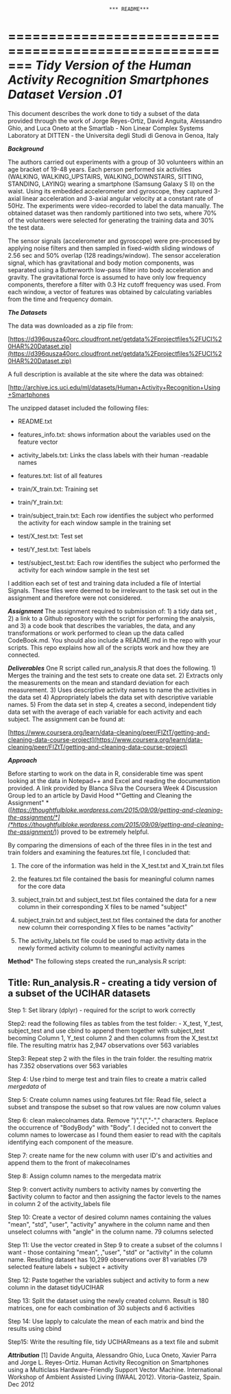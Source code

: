 				                     *** README***=======================================================***Tidy Version of the Human Activity Recognition Smartphones Dataset Version .01***=======================================================This document describes the work done to tidy a subset of the data provided through the work of Jorge Reyes-Ortiz, David Anguita, Alessandro Ghio, and Luca Oneto at the Smartlab - Non Linear Complex Systems Laboratory at DITTEN - the Universita degli Studi di Genova in Genoa, Italy ***Background***The authors carried out experiments with a group of 30 volunteers within an age bracket of 19-48 years. Each person performed six activities (WALKING, WALKING_UPSTAIRS, WALKING_DOWNSTAIRS, SITTING, STANDING, LAYING) wearing a smartphone (Samsung Galaxy S II) on the waist. Using its embedded accelerometer and gyroscope, they captured 3-axial linear acceleration and 3-axial angular velocity at a constant rate of 50Hz. The experiments were video-recorded to label the data manually. The obtained dataset was then randomly partitioned into two sets, where 70% of the volunteers were selected for generating the training data and 30% the test data. The sensor signals (accelerometer and gyroscope) were pre-processed by applying noise filters and then sampled in fixed-width sliding windows of 2.56 sec and 50% overlap (128 readings/window). The sensor acceleration signal, which has gravitational and body motion components, was separated using a Butterworth low-pass filter into body acceleration and gravity. The gravitational force is assumed to have only low frequency components, therefore a filter with 0.3 Hz cutoff frequency was used. From each window, a vector of features was obtained by calculating variables from the time and frequency domain. ***The Datasets***The data was downloaded as a zip file from:[https://d396qusza40orc.cloudfront.net/getdata%2Fprojectfiles%2FUCI%20HAR%20Dataset.zip](https://d396qusza40orc.cloudfront.net/getdata%2Fprojectfiles%2FUCI%20HAR%20Dataset.zip) A full description is available at the site where the data was obtained:[http://archive.ics.uci.edu/ml/datasets/Human+Activity+Recognition+Using+SmartphonesThe unzipped dataset included the following files:- README.txt- features_info.txt: shows information about the variables used on the feature vector- activity_labels.txt: Links the class labels with their human -readable names- features.txt: list of all features- train/X_train.txt: Training set- train/Y_train.txt:  - train/subject_train.txt: Each row identifies the subject who performed the activity for each window sample in the training set- test/X_test.txt: Test set- test/Y_test.txt: Test labels- test/subject_test.txt: Each row identifies the subject who performed the activity for each window sample in the test setI addition each set of test and training data included a file of Intertial Signals. These files were deemed to be irrelevant to the task set out in the assignment and therefore were not considered.***Assignment***The assignment required to submission of: 1) a tidy data set , 2) a link to a Github repository with the script for performing the analysis, and 3) a code book that describes the variables, the data, and any transformations or work performed to clean up the data called CodeBook.md. You should also include a README.md in the repo with your scripts. This repo explains how all of the scripts work and how they are connected.***Deliverables***One R script called run_analysis.R that does the following.    1) Merges the training and the test sets to create one data set.    2) Extracts only the measurements on the mean and standard deviation for each         measurement.    3) Uses descriptive activity names to name the activities in the data set    4) Appropriately labels the data set with descriptive variable names.    5) From the data set in step 4, creates a second, independent tidy data set with the         average of each variable for each activity and each subject.The assignment can be found at: [https://www.coursera.org/learn/data-cleaning/peer/FIZtT/getting-and-cleaning-data-course-project](https://www.coursera.org/learn/data-cleaning/peer/FIZtT/getting-and-cleaning-data-course-project)***Approach***Before starting to work on the data in R, considerable time was spent looking at the data in Notepad++ and Excel and reading the documentation provided. A link provided by Blanca Silva the Coursera Week 4 Discussion Group led to an article byDavid Hood *"Getting and Cleaning the Assignment" * ([*https://thoughtfulbloke.wordpress.com/2015/09/09/getting-and-cleaning-the-assignment/*](*https://thoughtfulbloke.wordpress.com/2015/09/09/getting-and-cleaning-the-assignment/*)) proved to be extremely helpful.By comparing the dimensions of each of the three files in in the test and train folders and examining the features.txt file, I concluded that:1) The core of the information was held in the X_test.txt and X_train.txt files2) the features.txt file contained the basis for meaningful column names for the core     data3) subject_train.txt and subject_test.txt files contained the data for a new column in    their corresponding X files to be named "subject"4) subject_train.txt and subject_test.txt files contained the data for another new    column their corresponding X files to be names "activity"5) The activity_labels.txt file could be used to map activity data in the newly formed activity column to meaningful activity names**Method***The following steps  created the run_analysis.R script:## Title: Run_analysis.R - creating a tidy version of a subset of the UCIHAR datasetsStep 1: Set library (dplyr) - required for the script to work correctlyStep2: read the following files as tables from the test folder:            - X_test, Y_test, subject_test              and use cbind to append them together with subject_test becoming Column             1,  Y_test column 2 and then columns from the X_test.txt file.             The resulting matrix has 2,947 observations over 563 variablesStep3: Repeat step 2 with the files in the train folder. the resulting matrix has 7.352           observations over 563 variablesStep 4: Use rbind to merge test and train files to create a matrix called *mergedata* of Step 5: Create column names using features.txt file:            Read file, select a subset and transpose the            subset so that row values are now column valuesStep 6: clean makecolnames data. Remove ")","(","-"," characters. Replace the             occurrence of "BodyBody" with "Body". I decided not to convert the column             names to lowercase as I found them easier to read with the capitals identifying            each component of the measure.Step 7: create name for the new column with user ID's and activities and append            them to the front of makecolnamesStep 8: Assign column names to the mergedata matrixStep 9: convert activity numbers to activity names by converting the            $activity column to factor and then assigning the factor levels to            the names in column 2 of the activity_labels fileStep 10: Create a vector of desired column names containing the values "mean",         "std", "user", "activity" anywhere in the column name and then          unselect columns with "angle" in the column name. 79 columns selected          Step 11: Use the vector created in Step 9 to create a subset of  the columns I want -               those containing "mean", ,"user", "std" or "activity" in   the              column name. Resulting dataset has 10,299 observations over 81 variables (79              selected feature labels + subject + activityStep 12: Paste together the variables subject and activity to form a new column in the              dataset tidyUCIHARStep 13: Split the dataset using the newly created column. Result is 180 matrices, one              for each combination of 30 subjects and 6 activitiesStep 14: Use lapply to calculate the mean of each matrix and bind the results using              cbindStep15: Write the resulting file, tidy UCIHARmeans as a text file and submit***Attribution***[1] Davide Anguita, Alessandro Ghio, Luca Oneto, Xavier Parra and Jorge L. Reyes-Ortiz. Human Activity Recognition on Smartphones using a Multiclass Hardware-Friendly Support Vector Machine. International Workshop of Ambient Assisted Living (IWAAL 2012). Vitoria-Gasteiz, Spain. Dec 2012